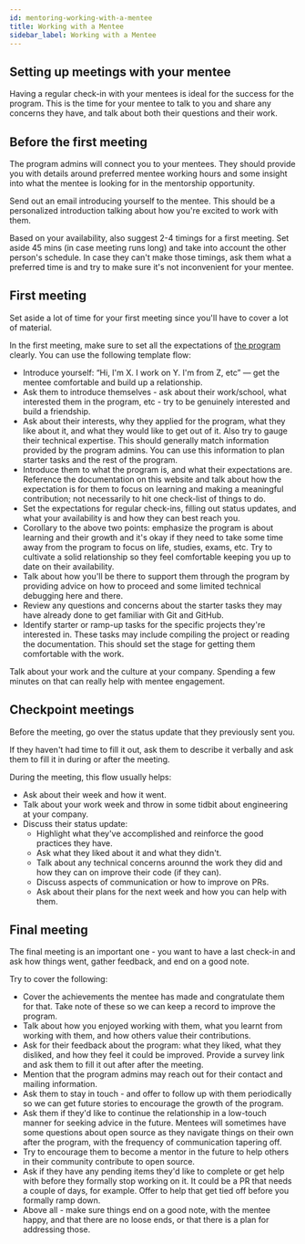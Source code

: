 ```yaml
---
id: mentoring-working-with-a-mentee
title: Working with a Mentee
sidebar_label: Working with a Mentee
---
```


## Setting up meetings with your mentee

Having a regular check-in with your mentees is ideal for the success for the program. This is the time for your mentee to talk to you and share any concerns they have, and talk about both their questions and their work.

## Before the first meeting

The program admins will connect you to your mentees. They should provide you with details around preferred mentee working hours and some insight into what the mentee is looking for in the mentorship opportunity.

Send out an email introducing yourself to the mentee. This should be a personalized introduction talking about how you're excited to work with them.

Based on your availability, also suggest 2-4 timings for a first meeting. Set aside 45 mins (in case meeting runs long) and take into account the other person's schedule. In case they can't make those timings, ask them what a preferred time is and try to make sure it's not inconvenient for your mentee.

## First meeting

Set aside a lot of time for your first meeting since you'll have to cover a lot of material.

In the first meeting, make sure to set all the expectations of [the program](ProgramOverview.md) clearly. You can use the following template flow:

* Introduce yourself: “Hi, I'm X. I work on Y. I'm from Z, etc” — get the mentee comfortable and build up a relationship.
* Ask them to introduce themselves - ask about their work/school, what interested them in the program, etc - try to be genuinely interested and build a friendship.
* Ask about their interests, why they applied for the program, what they like about it, and what they would like to get out of it. Also try to gauge their technical expertise. This should generally match information provided by the program admins. You can use this information to plan starter tasks and the rest of the program. 
* Introduce them to what the program is, and what their expectations are. Reference the documentation on this website and talk about how the expectation is for them to focus on learning and making a meaningful contribution; not necessarily to hit one check-list of things to do.
* Set the expectations for regular check-ins, filling out status updates, and what your availability is and how they can best reach you.
* Corollary to the above two points: emphasize the program is about learning and their growth and it's okay if they need to take some time away from the program to focus on life, studies, exams, etc. Try to cultivate a solid relationship so they feel comfortable keeping you up to date on their availability.
* Talk about how you'll be there to support them through the program by providing advice on how to proceed and some limited technical debugging here and there.
* Review any questions and concerns about the starter tasks they may have already done to get familiar with Git and GitHub.
* Identify starter or ramp-up tasks for the specific projects they're interested in. These tasks may include compiling the project or reading the documentation. This should set the stage for getting them comfortable with the work.


Talk about your work and the culture at your company. Spending a few minutes on that can really help with mentee engagement.


## Checkpoint meetings

Before the meeting, go over the status update that they previously sent you.

If they haven't had time to fill it out, ask them to describe it verbally and ask them to fill it in during or after the meeting.

During the meeting, this flow usually helps:


* Ask about their week and how it went.
* Talk about your work week and throw in some tidbit about engineering at your company.
* Discuss their status update:
    * Highlight what they've accomplished and reinforce the good practices they have.
    * Ask what they liked about it and what they didn't.
    * Talk about any technical concerns arounnd the work they did and how they can on improve their code (if they can).
    * Discuss aspects of communication or how to improve on PRs.
    * Ask about their plans for the next week and how you can help with them.

## Final meeting

The final meeting is an important one - you want to have a last check-in and ask how things went, gather feedback, and end on a good note.

Try to cover the following:

* Cover the achievements the mentee has made and congratulate them for that. Take note of these so we can keep a record to improve the program.
* Talk about how you enjoyed working with them, what you learnt from working with them, and how others value their contributions.
* Ask for their feedback about the program: what they liked, what they disliked, and how they feel it could be improved. Provide a survey link and ask them to fill it out after after the meeting.
* Mention that the program admins may reach out for their contact and mailing information.
* Ask them to stay in touch - and offer to follow up with them periodically so we can get future stories to encourage the growth of the program.
* Ask them if they'd like to continue the relationship in a low-touch manner for seeking advice in the future. Mentees will sometimes have some questions about open source as they navigate things on their own after the program, with the frequency of communication tapering off.
* Try to encourage them to become a mentor in the future to help others in their community contribute to open source.
* Ask if they have any pending items they'd like to complete or get help with before they formally stop working on it. It could be a PR that needs a couple of days, for example. Offer to help that get tied off before you formally ramp down.
* Above all - make sure things end on a good note, with the mentee happy, and that there are no loose ends, or that there is a plan for addressing those.


